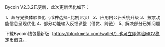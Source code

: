 Bycoin V2.3.2已更新，此次更新优化如下：

1、超导兑换体验优化（币种选择+比例显示）
2、应用内公告系统升级
3、投票功能信息呈现优化
4、部分功能输入反馈调整（借贷、跨链）
5、解决部分已知问题

下载Bycoin钱包最新版（https://blockmeta.com/wallet/）也可立即体验MOV稳定币借贷。
